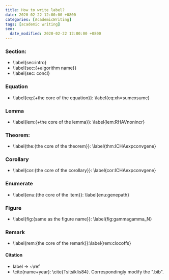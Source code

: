 ```yaml
---
title: How to write label?
date: 2020-02-22 12:00:00 +0800
categories: [AcademicWriting]
tags: [academic writing]
seo:
  date_modified: 2020-02-22 12:00:00 +0800
---
```




### Section:

- \label{sec:intro}
- \label{sec:{+algorithm name}}
- \label{sec: concl}

### Equation

- \label{eq:{+the core of the equation}}: \label{eq:xh=sumcxsumc}

### Lemma

- \label{lem:{+the core of the lemma}}: \label{lem:RHAVnonincr}

### Theorem:

- \label{the:{the core of the theorem}}: \label{thm:ICHAexpconvgene}

### Corollary

- \label{cor:{the core of the corollary}}: \label{cor:ICHAexpconvgene}

### Enumerate

- \label{enu:{the core of the item}}: \label{enu:genepath}

### Figure

- \label{fig:{same as the figure name}}: \label{fig:gammagamma_N}

### Remark

- \label{rem:{the core of the remark}}:\label{rem:clocoffs}

#### Citation

- label -> ~\ref
- \cite{name+year}: \cite{Tsitsiklis84}. Correspondingly modify the ".bib".

